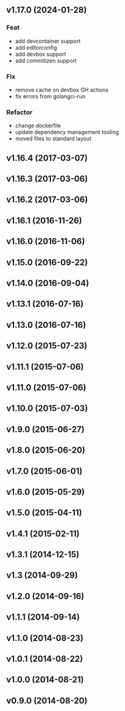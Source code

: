## v1.17.0 (2024-01-28)

### Feat

- add devcontainer support
- add editorconfig
- add devbox support
- add commitizen support

### Fix

- remove cache on devbox GH actions
- fix errors from golangci-run

### Refactor

- change dockerfile
- update dependency management tooling
- moved files to standard layout

## v1.16.4 (2017-03-07)

## v1.16.3 (2017-03-06)

## v1.16.2 (2017-03-06)

## v1.16.1 (2016-11-26)

## v1.16.0 (2016-11-06)

## v1.15.0 (2016-09-22)

## v1.14.0 (2016-09-04)

## v1.13.1 (2016-07-16)

## v1.13.0 (2016-07-16)

## v1.12.0 (2015-07-23)

## v1.11.1 (2015-07-06)

## v1.11.0 (2015-07-06)

## v1.10.0 (2015-07-03)

## v1.9.0 (2015-06-27)

## v1.8.0 (2015-06-20)

## v1.7.0 (2015-06-01)

## v1.6.0 (2015-05-29)

## v1.5.0 (2015-04-11)

## v1.4.1 (2015-02-11)

## v1.3.1 (2014-12-15)

## v1.3 (2014-09-29)

## v1.2.0 (2014-09-16)

## v1.1.1 (2014-09-14)

## v1.1.0 (2014-08-23)

## v1.0.1 (2014-08-22)

## v1.0.0 (2014-08-21)

## v0.9.0 (2014-08-20)
